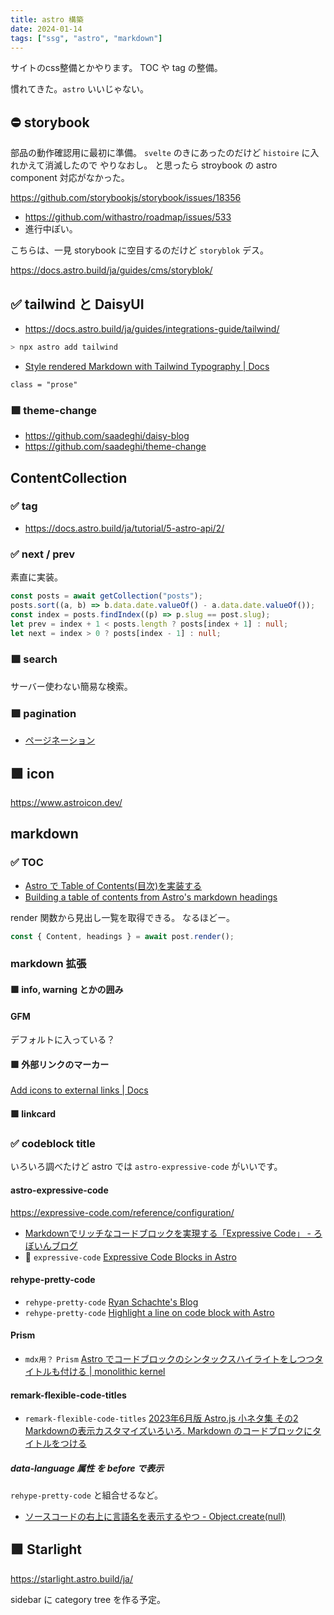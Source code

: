 ```yaml
---
title: astro 構築
date: 2024-01-14
tags: ["ssg", "astro", "markdown"]
---
```


サイトのcss整備とかやります。
TOC や tag の整備。

慣れてきた。`astro` いいじゃない。

## ⛔ storybook

部品の動作確認用に最初に準備。
`svelte` のきにあったのだけど `histoire` に入れかえて消滅したので やりなおし。
と思ったら stroybook の astro component 対応がなかった。

https://github.com/storybookjs/storybook/issues/18356

- https://github.com/withastro/roadmap/issues/533
- 進行中ぽい。

こちらは、一見 storybook に空目するのだけど `storyblok` デス。

https://docs.astro.build/ja/guides/cms/storyblok/

## ✅ tailwind と DaisyUI

- https://docs.astro.build/ja/guides/integrations-guide/tailwind/

```sh
> npx astro add tailwind
```

- [Style rendered Markdown with Tailwind Typography | Docs](https://docs.astro.build/en/recipes/tailwind-rendered-markdown/)

`class = "prose"`

### 🟩 theme-change

- https://github.com/saadeghi/daisy-blog
- https://github.com/saadeghi/theme-change

## ContentCollection

### ✅ tag

- https://docs.astro.build/ja/tutorial/5-astro-api/2/

### ✅ next / prev

素直に実装。

```ts title="タイトルだよー"
const posts = await getCollection("posts");
posts.sort((a, b) => b.data.date.valueOf() - a.data.date.valueOf());
const index = posts.findIndex((p) => p.slug == post.slug);
let prev = index + 1 < posts.length ? posts[index + 1] : null;
let next = index > 0 ? posts[index - 1] : null;
```

### 🟩 search

サーバー使わない簡易な検索。

### 🟩 pagination

- [ページネーション](https://docs.astro.build/ja/core-concepts/routing/#%E3%83%9A%E3%83%BC%E3%82%B8%E3%83%8D%E3%83%BC%E3%82%B7%E3%83%A7%E3%83%B3)

## 🟩 icon

https://www.astroicon.dev/

## markdown

### ✅ TOC

- [Astro で Table of Contents(目次)を実装する](https://egashira.dev/blog/astrojs-toc)
- [Building a table of contents from Astro&#39;s markdown headings](https://kld.dev/building-table-of-contents/)

render 関数から見出し一覧を取得できる。
なるほどー。

```ts
const { Content, headings } = await post.render();
```

### markdown 拡張

#### 🟩 info, warning とかの囲み

#### GFM

デフォルトに入っている？

#### 🟩 外部リンクのマーカー

[Add icons to external links | Docs](https://docs.astro.build/en/recipes/external-links/)

#### 🟩 linkcard

### ✅ codeblock title

いろいろ調べたけど astro では `astro-expressive-code` がいいです。

#### astro-expressive-code

https://expressive-code.com/reference/configuration/

- [Markdownでリッチなコードブロックを実現する「Expressive Code」 - ろぼいんブログ](https://roboin.io/article/2023/12/16/how-to-use-expressive-code-in-markdown-and-astro/)
- 👀 `expressive-code` [Expressive Code Blocks in Astro](https://scottwillsey.com/astro-expressive-code/)

#### rehype-pretty-code

- `rehype-pretty-code` [Ryan Schachte&#39;s Blog](https://ryan-schachte.com/blog/fun_with_code_blocks/)
- `rehype-pretty-code` [Highlight a line on code block with Astro](https://sat0shi.dev/posts/highlight-line-on-codeblock-with-astro/)

#### Prism

- `mdx用？` `Prism` [Astro でコードブロックのシンタックスハイライトをしつつタイトルも付ける | monolithic kernel](https://blog.mono0x.net/2023/07/10/astro-syntax-highlight-with-title/)

#### remark-flexible-code-titles

- `remark-flexible-code-titles` [2023年6月版 Astro.js 小ネタ集 その2 Markdownの表示カスタマイズいろいろ. Markdown のコードブロックにタイトルをつける](https://zenn.dev/asopitech/articles/20230604-012854_1#3.-markdown-%E3%81%AE%E3%82%B3%E3%83%BC%E3%83%89%E3%83%96%E3%83%AD%E3%83%83%E3%82%AF%E3%81%AB%E3%82%BF%E3%82%A4%E3%83%88%E3%83%AB%E3%82%92%E3%81%A4%E3%81%91%E3%82%8B)

##### data-language 属性 を before で表示

`rehype-pretty-code` と組合せるなど。

- [ソースコードの右上に言語名を表示するやつ - Object.create(null)](https://susisu.hatenablog.com/entry/2017/08/06/235706)

## 🟩 Starlight

https://starlight.astro.build/ja/

sidebar に category tree を作る予定。
